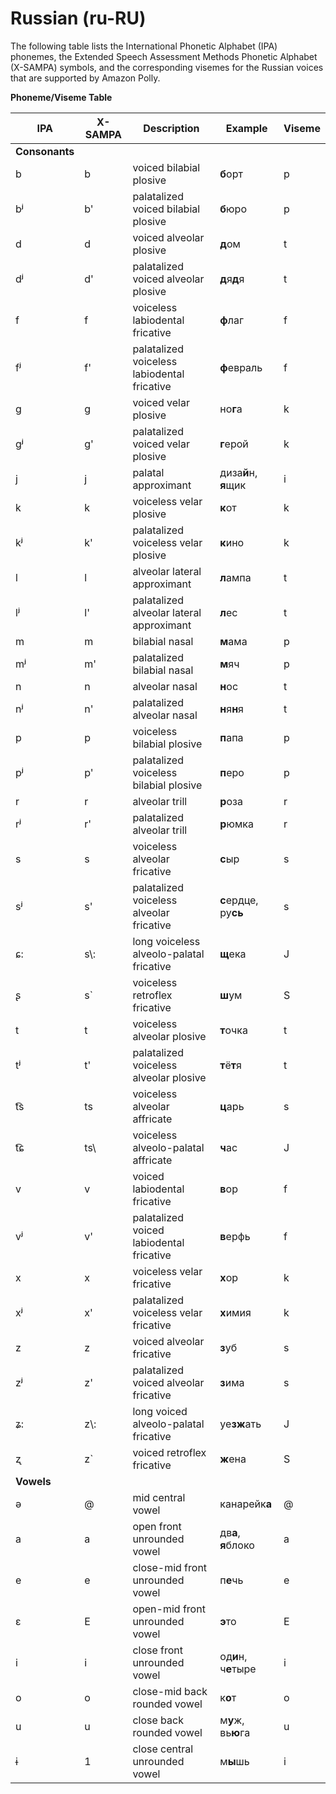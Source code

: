 # Russian \(ru\-RU\)<a name="ph-table-russian"></a>

The following table lists the International Phonetic Alphabet \(IPA\) phonemes, the Extended Speech Assessment Methods Phonetic Alphabet \(X\-SAMPA\) symbols, and the corresponding visemes for the Russian voices that are supported by Amazon Polly\.


**Phoneme/Viseme Table**  

| IPA | X\-SAMPA | Description | Example | Viseme | 
| --- | --- | --- | --- | --- | 
|  **Consonants**  | 
| b | b | voiced bilabial plosive | **б**орт | p | 
| bʲ | b' | palatalized voiced bilabial plosive | **б**юро | p | 
| d | d | voiced alveolar plosive | **д**ом | t | 
| dʲ | d' | palatalized voiced alveolar plosive | **д**я**д**я | t | 
| f | f | voiceless labiodental fricative | **ф**лаг | f | 
| fʲ | f' | palatalized voiceless labiodental fricative | **ф**евраль | f | 
| g | g | voiced velar plosive | но**г**а | k | 
| ɡʲ | g' | palatalized voiced velar plosive | **г**ерой | k | 
| j | j | palatal approximant | диза**й**н, **я**щик | i | 
| k | k | voiceless velar plosive | **к**от | k | 
| kʲ | k' | palatalized voiceless velar plosive | **к**ино | k | 
| l | l | alveolar lateral approximant | **л**ампа | t | 
| lʲ | l' | palatalized alveolar lateral approximant | **л**ес | t | 
| m | m | bilabial nasal | **м**ама | p | 
| mʲ | m' | palatalized bilabial nasal | **м**яч | p | 
| n | n | alveolar nasal | **н**ос | t | 
| nʲ | n' | palatalized alveolar nasal | **н**я**н**я | t | 
| p | p | voiceless bilabial plosive | **п**апа | p | 
| pʲ | p' | palatalized voiceless bilabial plosive | **п**еро | p | 
| r | r | alveolar trill | **р**оза | r | 
| rʲ | r' | palatalized alveolar trill | **р**юмка | r | 
| s | s | voiceless alveolar fricative | **с**ыр | s | 
| sʲ | s' | palatalized voiceless alveolar fricative | **с**ердце, ру**сь** | s | 
| ɕ: | s\\: | long voiceless alveolo\-palatal fricative | **щ**ека | J | 
| ʂ | s` | voiceless retroflex fricative | **ш**ум | S | 
| t | t | voiceless alveolar plosive | **т**очка | t | 
| tʲ | t' | palatalized voiceless alveolar plosive | **т**ё**т**я | t | 
| t͡s | ts | voiceless alveolar affricate | **ц**арь | s | 
| t͡ɕ | ts\\ | voiceless alveolo\-palatal affricate | **ч**ас | J | 
| v | v | voiced labiodental fricative | **в**ор | f | 
| vʲ | v' | palatalized voiced labiodental fricative | **в**ерфь | f | 
| x | x | voiceless velar fricative | **х**ор | k | 
| xʲ | x' | palatalized voiceless velar fricative | **х**имия | k | 
| z | z | voiced alveolar fricative | **з**уб | s | 
| zʲ | z' | palatalized voiced alveolar fricative | **з**има | s | 
| ʑ: | z\\: | long voiced alveolo\-palatal fricative | уе**зж**ать | J | 
| ʐ | z` | voiced retroflex fricative | **ж**ена | S | 
|  **Vowels**  | 
| ə | @ | mid central vowel | канарейк**а** | @ | 
| a | a | open front unrounded vowel | дв**а**, **я**блоко | a | 
| e | e | close\-mid front unrounded vowel | п**е**чь | e | 
| ɛ | E | open\-mid front unrounded vowel | **э**то | E | 
| i | i | close front unrounded vowel | од**и**н, ч**е**тыре | i | 
| o | o | close\-mid back rounded vowel | к**о**т | o | 
| u | u | close back rounded vowel | м**у**ж, вь**ю**га | u | 
| ɨ | 1 | close central unrounded vowel | м**ы**шь | i | 